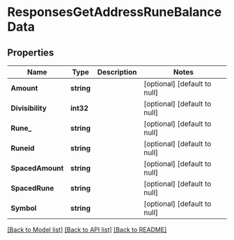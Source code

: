# ResponsesGetAddressRuneBalanceData

## Properties
Name | Type | Description | Notes
------------ | ------------- | ------------- | -------------
**Amount** | **string** |  | [optional] [default to null]
**Divisibility** | **int32** |  | [optional] [default to null]
**Rune_** | **string** |  | [optional] [default to null]
**Runeid** | **string** |  | [optional] [default to null]
**SpacedAmount** | **string** |  | [optional] [default to null]
**SpacedRune** | **string** |  | [optional] [default to null]
**Symbol** | **string** |  | [optional] [default to null]

[[Back to Model list]](../README.md#documentation-for-models) [[Back to API list]](../README.md#documentation-for-api-endpoints) [[Back to README]](../README.md)


